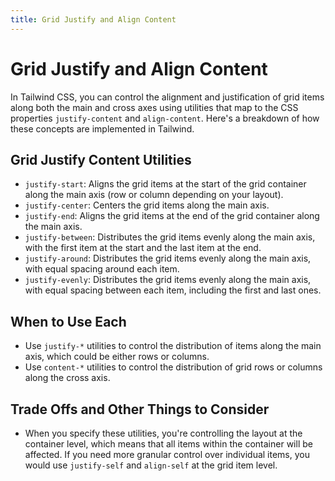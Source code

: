 ```yaml
---
title: Grid Justify and Align Content
---
```


# Grid Justify and Align Content

In Tailwind CSS, you can control the alignment and justification of grid items along both the main and cross axes using utilities that map to the CSS properties `justify-content` and `align-content`. Here's a breakdown of how these concepts are implemented in Tailwind.

## Grid Justify Content Utilities

- `justify-start`: Aligns the grid items at the start of the grid container along the main axis (row or column depending on your layout).
- `justify-center`: Centers the grid items along the main axis.
- `justify-end`: Aligns the grid items at the end of the grid container along the main axis.
- `justify-between`: Distributes the grid items evenly along the main axis, with the first item at the start and the last item at the end.
- `justify-around`: Distributes the grid items evenly along the main axis, with equal spacing around each item.
- `justify-evenly`: Distributes the grid items evenly along the main axis, with equal spacing between each item, including the first and last ones.

## When to Use Each

- Use `justify-*` utilities to control the distribution of items along the main axis, which could be either rows or columns.
- Use `content-*` utilities to control the distribution of grid rows or columns along the cross axis.

## Trade Offs and Other Things to Consider

- When you specify these utilities, you're controlling the layout at the container level, which means that all items within the container will be affected. If you need more granular control over individual items, you would use `justify-self` and `align-self` at the grid item level.
